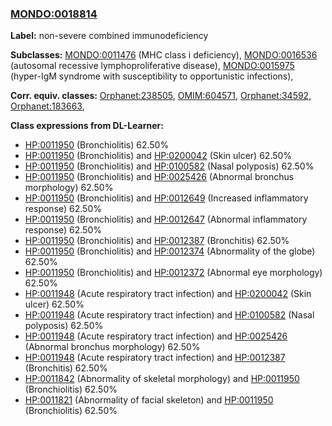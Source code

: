 
### [MONDO:0018814](http://purl.obolibrary.org/obo/MONDO_0018814)
**Label:** non-severe combined immunodeficiency

**Subclasses:** [MONDO:0011476](http://purl.obolibrary.org/obo/MONDO_0011476) (MHC class i deficiency), [MONDO:0016536](http://purl.obolibrary.org/obo/MONDO_0016536) (autosomal recessive lymphoproliferative disease), [MONDO:0015975](http://purl.obolibrary.org/obo/MONDO_0015975) (hyper-IgM syndrome with susceptibility to opportunistic infections), 

**Corr. equiv. classes:** [Orphanet:238505](http://www.orpha.net/ORDO/Orphanet_238505), [OMIM:604571](http://purl.obolibrary.org/obo/OMIM_604571), [Orphanet:34592](http://www.orpha.net/ORDO/Orphanet_34592), [Orphanet:183663](http://www.orpha.net/ORDO/Orphanet_183663), 

**Class expressions from DL-Learner:**

- [HP:0011950](http://purl.obolibrary.org/obo/HP_0011950) (Bronchiolitis) 62.50%
- [HP:0011950](http://purl.obolibrary.org/obo/HP_0011950) (Bronchiolitis) and [HP:0200042](http://purl.obolibrary.org/obo/HP_0200042) (Skin ulcer) 62.50%
- [HP:0011950](http://purl.obolibrary.org/obo/HP_0011950) (Bronchiolitis) and [HP:0100582](http://purl.obolibrary.org/obo/HP_0100582) (Nasal polyposis) 62.50%
- [HP:0011950](http://purl.obolibrary.org/obo/HP_0011950) (Bronchiolitis) and [HP:0025426](http://purl.obolibrary.org/obo/HP_0025426) (Abnormal bronchus morphology) 62.50%
- [HP:0011950](http://purl.obolibrary.org/obo/HP_0011950) (Bronchiolitis) and [HP:0012649](http://purl.obolibrary.org/obo/HP_0012649) (Increased inflammatory response) 62.50%
- [HP:0011950](http://purl.obolibrary.org/obo/HP_0011950) (Bronchiolitis) and [HP:0012647](http://purl.obolibrary.org/obo/HP_0012647) (Abnormal inflammatory response) 62.50%
- [HP:0011950](http://purl.obolibrary.org/obo/HP_0011950) (Bronchiolitis) and [HP:0012387](http://purl.obolibrary.org/obo/HP_0012387) (Bronchitis) 62.50%
- [HP:0011950](http://purl.obolibrary.org/obo/HP_0011950) (Bronchiolitis) and [HP:0012374](http://purl.obolibrary.org/obo/HP_0012374) (Abnormality of the globe) 62.50%
- [HP:0011950](http://purl.obolibrary.org/obo/HP_0011950) (Bronchiolitis) and [HP:0012372](http://purl.obolibrary.org/obo/HP_0012372) (Abnormal eye morphology) 62.50%
- [HP:0011948](http://purl.obolibrary.org/obo/HP_0011948) (Acute respiratory tract infection) and [HP:0200042](http://purl.obolibrary.org/obo/HP_0200042) (Skin ulcer) 62.50%
- [HP:0011948](http://purl.obolibrary.org/obo/HP_0011948) (Acute respiratory tract infection) and [HP:0100582](http://purl.obolibrary.org/obo/HP_0100582) (Nasal polyposis) 62.50%
- [HP:0011948](http://purl.obolibrary.org/obo/HP_0011948) (Acute respiratory tract infection) and [HP:0025426](http://purl.obolibrary.org/obo/HP_0025426) (Abnormal bronchus morphology) 62.50%
- [HP:0011948](http://purl.obolibrary.org/obo/HP_0011948) (Acute respiratory tract infection) and [HP:0012387](http://purl.obolibrary.org/obo/HP_0012387) (Bronchitis) 62.50%
- [HP:0011842](http://purl.obolibrary.org/obo/HP_0011842) (Abnormality of skeletal morphology) and [HP:0011950](http://purl.obolibrary.org/obo/HP_0011950) (Bronchiolitis) 62.50%
- [HP:0011821](http://purl.obolibrary.org/obo/HP_0011821) (Abnormality of facial skeleton) and [HP:0011950](http://purl.obolibrary.org/obo/HP_0011950) (Bronchiolitis) 62.50%


